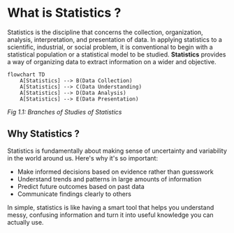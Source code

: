 
# What is Statistics ?
Statistics is the discipline that concerns the collection, organization, analysis, interpretation, and presentation of data. 
In applying statistics to a scientific, industrial, or social problem, it is conventional to begin with a statistical population or a statistical model to be studied.
**Statistics** provides a way of organizing data to  extract information on a wider and objective.

```mermaid
flowchart TD
    A[Statistics] --> B(Data Collection)
    A[Statistics] --> C(Data Understanding)
    A[Statistics] --> D(Data Analysis)
    A[Statistics] --> E(Data Presentation)
```
*Fig 1.1: Branches of Studies of Statistics*


## Why Statistics ?
Statistics is fundamentally about making sense of uncertainty and variability in the world around us. Here's why it's so important:
- Make informed decisions based on evidence rather than guesswork
- Understand trends and patterns in large amounts of information
- Predict future outcomes based on past data
- Communicate findings clearly to others

In simple, statistics is like having a smart tool that helps you understand messy, confusing information and turn it into useful knowledge you can actually use.